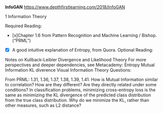 **InfoGAN**
https://www.depthfirstlearning.com/2018/InfoGAN

1 Information Theory

Required Reading:<br>
- [x]Chapter 1.6 from Pattern Recognition and Machine Learning / Bishop. (“PRML”)<br>
- [x] A good intuitive explanation of Entropy, from Quora.
Optional Reading:

Notes on Kullback-Leibler Divergence and Likelihood Theory
For more perspectives and deeper dependencies, see Metacademy:
Entropy
Mutual Information
KL diverence
Visual Information Theory
Questions:

From PRML: 1.31, 1.36, 1.37, 1.38, 1.39, 1.41.
How is Mutual Information similar to correlation? How are they different? Are they directly related under some conditions?
In classification problems, minimizing cross-entropy loss is the same as minimizing the KL divergence of the predicted class distribution from the true class distribution. Why do we minimize the KL, rather than other measures, such as L2 distance?
